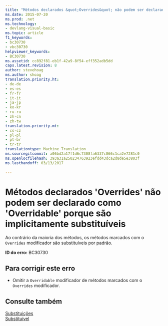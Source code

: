 ```yaml
---
title: "Métodos declarados &quot;Overrides&quot; não podem ser declarado como &quot;Overridable&quot; porque são implicitamente substituíveis | Documentos do Microsoft"
ms.date: 2015-07-20
ms.prod: .net
ms.technology:
- devlang-visual-basic
ms.topic: article
f1_keywords:
- bc30730
- vbc30730
helpviewer_keywords:
- BC30730
ms.assetid: cc892f81-eb1f-42a9-8f54-eff352adb5dd
caps.latest.revision: 8
author: stevehoag
ms.author: shoag
translation.priority.ht:
- de-de
- es-es
- fr-fr
- it-it
- ja-jp
- ko-kr
- ru-ru
- zh-cn
- zh-tw
translation.priority.mt:
- cs-cz
- pl-pl
- pt-br
- tr-tr
translationtype: Machine Translation
ms.sourcegitcommit: a06bd2a17f1d6c7308fa6337c866c1ca2e7281c0
ms.openlocfilehash: 393a31a250234763923efdd43dca2d8de5e3803f
ms.lasthandoff: 03/13/2017

---
```

# <a name="methods-declared-39overrides39-cannot-be-declared-39overridable39-because-they-are-implicitly-overridable"></a>Métodos declarados 'Overrides' não podem ser declarado como 'Overridable' porque são implicitamente substituíveis
Ao contrário da maioria dos métodos, os métodos marcados com o `Overrides` modificador são substituíveis por padrão.  
  
 **ID do erro:** BC30730  
  
## <a name="to-correct-this-error"></a>Para corrigir este erro  
  
-   Omitir a `Overridable` modificador de métodos marcados com o `Overrides` modificador.  
  
## <a name="see-also"></a>Consulte também  
 [Substituições](../../visual-basic/language-reference/modifiers/overrides.md)   
 [Substituível](../../visual-basic/language-reference/modifiers/overridable.md)
